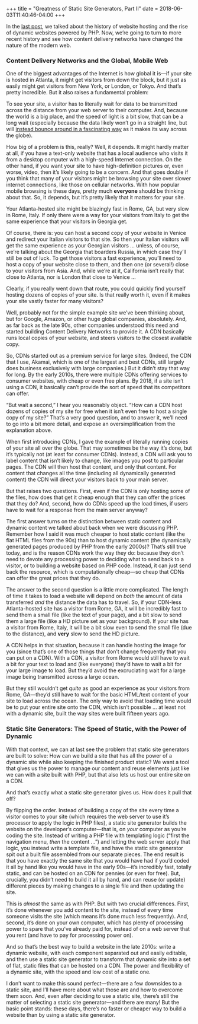 +++
title = "Greatness of Static Site Generators, Part II"
date = 2018-06-03T11:40:46-04:00
+++

In the <a href="/blog/why-static-site-generators-are-great/">last post</a>, we talked about the history of website hosting and the rise of dynamic websites powered by PHP.  Now, we’re going to turn to more recent history and see how content delivery networks have changed the nature of the modern web.

<h3 id="content-delivery-networks-and-the-global-mobile-web">Content Delivery Networks and the Global, Mobile Web</h3>

<p>One of the biggest advantages of the Internet is how global it is—if your site is hosted in Atlanta, it might get visitors from down the block, but it just as easily might get visitors from New York, or London, or Tokyo.  And that’s pretty incredible.  But it also raises a fundamental problem:</p>

<!-- more -->
<p> To see your site, a visitor has to literally wait for data to be transmitted across the distance from your web server to their computer. And, because the world is a big place, and the speed of light is a bit slow, that can be a long wait (especially because the data likely won’t go in a straight line, but will <a href="https://en.wikipedia.org/wiki/Internet_backbone">instead bounce around in a fascinating way</a> as it makes its way across the globe).</p>

<p>How big of a problem is this, really?  Well, it depends.  It might hardly matter at all, if you have a text-only website that has a local audience who visits it from a desktop computer with a high-speed Internet connection.  On the other hand, if you want your site to have high-definition pictures or, even worse, video, then it’s likely going to be a concern.  And that goes double if you think that many of your visitors might be browsing your site over slower internet connections, like those on cellular networks.  With how popular mobile browsing is these days, pretty much <strong>everyone</strong> should be thinking about that.  So, it depends, but it’s pretty likely that it matters for your site.</p>

<p>Your Atlanta-hosted site might be blazingly fast in Rome, GA, but very slow in Rome, Italy.  If only there were a way for your visitors from Italy to get the same experience that your visitors in Georgia get.</p>

<p>Of course, there is: you can host a second copy of your website in Venice and redirect your Italian visitors to that site.  So then your Italian visitors will get the same experience as your Georgian visitors … unless, of course, we’re talking about the Georgia that boarders Russia, in which case they’ll still be out of luck.  To get those visitors a fast experience, you’ll need to host a copy of your website close to them, and then one (or several!) close to your visitors from Asia.  And, while we’re at it, California isn’t really that close to Atlanta, nor is London that close to Venice …</p>

<p>Clearly, if you really went down that route, you could quickly find yourself hosting dozens of copies of your site.  Is that really worth it, even if it makes your site vastly faster for many visitors?</p>

<p>Well, probably not for the simple example site we’ve been thinking about, but for Google, Amazon, or other huge global companies, absolutely.  And, as far back as the late 90s, other companies understood this need and started building Content Delivery Networks to provide it.  A CDN basically runs local copies of your website, and steers visitors to the closest available copy.</p>

<p>So, CDNs started out as a premium service for large sites.  (Indeed, the CDN that I use, Akamai, which is one of the largest and best CDNs, still largely does business exclusively with large companies.)  But it didn’t stay that way for long.  By the early 2010s, there were multiple CDNs offering services to consumer websites, with cheap or even free plans.  By 2018, if a site isn’t using a CDN, it basically can’t provide the sort of speed that its competitors can offer.</p>

<p>“But wait a second,” I hear you reasonably object.  “How can a CDN host dozens of copies of my site for free when it isn’t even free to host a single copy of my site?”  That’s a very good question, and to answer it, we’ll need to go into a bit more detail, and expose an oversimplification from the explanation above.</p>

<p>When first introducing CDNs, I gave the example of literally running copies of your site all over the globe.  That may sometimes be the way it’s done, but it’s typically not (at least for consumer CDNs).  Instead, a CDN will ask you to label content that isn’t likely to change, like images you post to particular pages.  The CDN will then host that content, and only that content.  For content that changes all the time (including all dynamically generated content) the CDN will direct your visitors back to your main server.</p>

<p>But that raises two questions.  First, even if the CDN is only hosting some of the files, how does that get it cheap enough that they can offer the prices that they do?  And, second, how do CDNs speed up the load times, if users have to wait for a response from the main server anyway?</p>

<p>The first answer turns on the distinction between static content and dynamic content we talked about back when we were discussing PHP.  Remember how I said it was much cheaper to host static content (like the flat HTML files from the 90s) than to host dynamic content (the dynamically generated pages produced by PHP from the early 2000s)?  That’s still true today, and is the reason CDNs work the way they do: because they don’t need to devote any processing power to deciding what to send back to a visitor, or to building a website based on PHP code.  Instead, it can just send back the resource, which is computationally cheap—so cheap that CDNs can offer the great prices that they do.</p>

<p>The answer to the second question is a little more complicated.  The length of time it takes to load a website will depend on <em>both</em> the amount of data transferred <em>and</em> the distance the data has to travel.  So, if your CDN-less Atlanta-hosted site has a visitor from Rome, GA, it will be incredibly fast to send them a small file (like the text of your page), and a bit slow to send them a large file (like a HD picture set as your background).  If your site has a visitor from Rome, Italy, it will be a bit slow even to send the small file (due to the distance), and <strong>very</strong> slow to send the HD picture.</p>

<p>A CDN helps in that situation, because it can handle hosting the image for you (since that’s one of those things that don’t change frequently that you can put on a CDN).  With a CDN, a visitor from Rome would still have to wait a bit for your text to load and (like everyone) they’d have to wait a bit for your large image to load.  But they’d avoid the excruciating wait for a large image being transmitted across a large ocean.</p>

<p>But they still wouldn’t get <em>quite</em> as good an experience as your visitors from Rome, GA—they’d still have to wait for the basic HTML/text content of your site to load across the ocean.  The only way to avoid that loading time would be to put your entire site onto the CDN, which isn’t possible … at least not with a dynamic site, built the way sites were built fifteen years ago.</p>

<h3 id="static-site-generators-the-speed-of-static-with-the-power-of-dynamic">Static Site Generators: The Speed of Static, with the Power of Dynamic</h3>

<p>With that context, we can at last see the problem that static site generators are built to solve: How can we build a site that has all the power of a dynamic site while also keeping the finished product static?  We want a tool that gives us the power to manage our content and reuse elements just like we can with a site built with PHP, but that also lets us host our entire site on a CDN.</p>

<p>And that’s exactly what a static site generator gives us.  How does it pull that off?</p>

<p>By flipping the order.  Instead of building a copy of the site every time a visitor comes to your site (which requires the web server to use it’s processor to apply the logic in PHP files), a static site generator builds the website on the developer’s computer—that is, on <em>your</em> computer as you’re coding the site.  Instead of writing a PHP file with templating logic (“first the navigation menu, <em>then</em> the content …”) and letting the web server apply that logic, you instead write a template file, and have the static site generator spit out a built file assembled from our separate pieces.  The end result is that you have exactly the same site that you would have had if you’d coded it all by hand like you would have in the early 90s—it’s incredibly fast, totally static, and can be hosted on an CDN for pennies (or even for free).  But, crucially, you didn’t need to build it all by hand, and can reuse (or update) different pieces by making changes to a single file and then updating the site.</p>

<p>This is <em>almost</em> the same as with PHP.  But with two crucial differences.  First, it’s done whenever you add content to the site, instead of every time someone visits the site (which means it’s done much less frequently).  And, second, it’s done on your own computer, which has plenty of processing power to spare that you’ve already paid for, instead of on a web server that you rent (and have to pay for processing power on).</p>

<p>And so that’s the best way to build a website in the late 2010s: write a dynamic website, with each component separated out and easily editable, and then use a static site generator to transform that dynamic site into a set of flat, static files that can be hosted on a CDN.  The power and flexibility of a dynamic site, with the speed and low cost of a static one.</p>

<p>I don’t want to make this sound perfect—there are a few downsides to a static site, and I’ll have more about what those are and how to overcome them soon.  And, even after deciding to use a static site, there’s still the matter of selecting a static site generator—and there are many!  But the basic point stands: these days, there’s no faster or cheaper way to build a website than by using a static site generator.</p>

